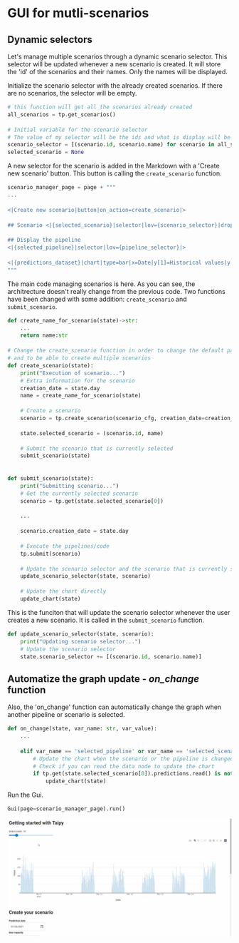 # GUI for mutli-scenarios

## Dynamic selectors

Let's manage multiple scenarios through a dynamic scenario selector. This selector will be updated whenever a new scenario is created. It will store the 'id' of the scenarios and their names. Only the names will be displayed.

Initialize the scenario selector with the already created scenarios. If there are no scenarios, the selector will be empty.
```python
# this function will get all the scenarios already created
all_scenarios = tp.get_scenarios() 

# Initial variable for the scenario selector
# The value of my selector will be the ids and what is display will be the name of my scenario
scenario_selector = [(scenario.id, scenario.name) for scenario in all_scenarios]
selected_scenario = None
```

A new selector for the scenario is added in the Markdown with a 'Create new scenario' button. This button is calling the `create_scenario` function.

```python
scenario_manager_page = page + """
...

<|Create new scenario|button|on_action=create_scenario|>

## Scenario <|{selected_scenario}|selector|lov={scenario_selector}|dropdown=True|>

## Display the pipeline
<|{selected_pipeline}|selector|lov={pipeline_selector}|>

<|{predictions_dataset}|chart|type=bar|x=Date|y[1]=Historical values|y[2]=Predicted values|height=80%|width=100%|>
"""
```

The main code managing scenarios is here. As you can see, the architrecture doesn't really change from the previous code. Two functions have been changed with some addition: `create_scenario` and `submit_scenario`. 

```python
def create_name_for_scenario(state)->str:
    ...
    return name:str

# Change the create_scenario function in order to change the default parameters
# and to be able to create multiple scenarios
def create_scenario(state):
    print("Execution of scenario...")
    # Extra information for the scenario
    creation_date = state.day
    name = create_name_for_scenario(state)
    
    # Create a scenario
    scenario = tp.create_scenario(scenario_cfg, creation_date=creation_date, name=name)

    state.selected_scenario = (scenario.id, name)
    
    # Submit the scenario that is currently selected
    submit_scenario(state)


def submit_scenario(state):
    print("Submitting scenario...")
    # Get the currently selected scenario
    scenario = tp.get(state.selected_scenario[0])
    
    ...

    scenario.creation_date = state.day 

    # Execute the pipelines/code
    tp.submit(scenario)
    
    # Update the scenario selector and the scenario that is currently selected
    update_scenario_selector(state, scenario)
    
    # Update the chart directly
    update_chart(state) 
```

This is the funciton that will update the scenario selector whenever the user creates a new scenario. It is called in the `submit_scenario` function.

```python
def update_scenario_selector(state, scenario):
    print("Updating scenario selector...")
    # Update the scenario selector
    state.scenario_selector += [(scenario.id, scenario.name)]

```

## Automatize the graph update - *on_change* function

Also, the 'on_change' function can automatically change the graph when another pipeline or scenario is selected.

```python
def on_change(state, var_name: str, var_value):
    ...

    elif var_name == 'selected_pipeline' or var_name == 'selected_scenario':
        # Update the chart when the scenario or the pipeline is changed
        # Check if you can read the data node to update the chart
        if tp.get(state.selected_scenario[0]).predictions.read() is not None:
            update_chart(state)
```

Run the Gui.

```python
Gui(page=scenario_manager_page).run()
```

<p align="center">
    <img src="/steps/images/step_9_result.gif" width=700>
</p>